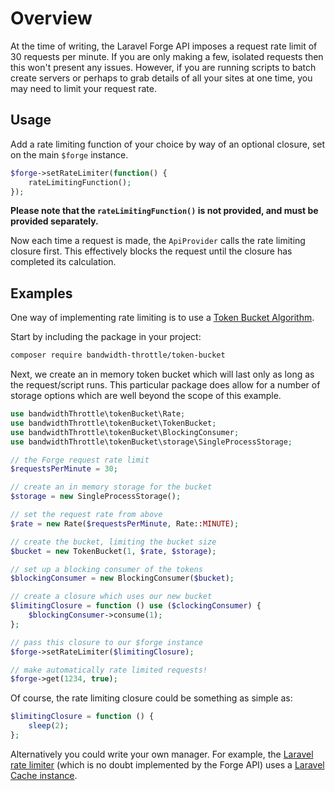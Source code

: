 # Overview

At the time of writing, the Laravel Forge API imposes a request rate limit of 30 requests per minute. If you are only making a few, isolated requests then this won't present any issues. However, if you are running scripts to batch create servers or perhaps to grab details of all your sites at one time, you may need to limit your request rate.

## Usage

Add a rate limiting function of your choice by way of an optional closure, set on the main `$forge` instance.

```php
$forge->setRateLimiter(function() {
    rateLimitingFunction();
});
```

**Please note that the `rateLimitingFunction()` is not provided, and must be provided separately.**

Now each time a request is made, the `ApiProvider` calls the rate limiting closure first. This effectively blocks the request until the closure has completed its calculation.

## Examples

One way of implementing rate limiting is to use a [Token Bucket Algorithm][924f3b4d].

Start by including the package in your project:

```bash
composer require bandwidth-throttle/token-bucket
```

Next, we create an in memory token bucket which will last only as long as the request/script runs. This particular package does allow for a number of storage options which are well beyond the scope of this example.

```php
use bandwidthThrottle\tokenBucket\Rate;
use bandwidthThrottle\tokenBucket\TokenBucket;
use bandwidthThrottle\tokenBucket\BlockingConsumer;
use bandwidthThrottle\tokenBucket\storage\SingleProcessStorage;

// the Forge request rate limit
$requestsPerMinute = 30;

// create an in memory storage for the bucket
$storage = new SingleProcessStorage();

// set the request rate from above
$rate = new Rate($requestsPerMinute, Rate::MINUTE);

// create the bucket, limiting the bucket size
$bucket = new TokenBucket(1, $rate, $storage);

// set up a blocking consumer of the tokens
$blockingConsumer = new BlockingConsumer($bucket);

// create a closure which uses our new bucket
$limitingClosure = function () use ($clockingConsumer) {
    $blockingConsumer->consume(1);
};

// pass this closure to our $forge instance
$forge->setRateLimiter($limitingClosure);

// make automatically rate limited requests!
$forge->get(1234, true);
```

Of course, the rate limiting closure could be something as simple as:

```php
$limitingClosure = function () {
    sleep(2);
};
```

Alternatively you could write your own manager. For example, the [Laravel rate limiter](https://github.com/illuminate/cache/blob/master/RateLimiter.php) (which is no doubt implemented by the Forge API) uses a [Laravel Cache instance](https://laravel.com/docs/5.4/cache).

  [924f3b4d]: https://github.com/bandwidth-throttle/token-bucket "PHP Tocken Bucket implementation"
